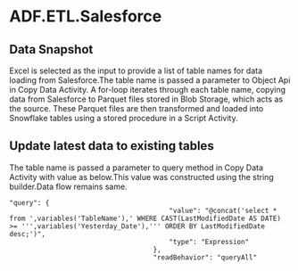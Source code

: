 # ADF.ETL.Salesforce

## Data Snapshot

Excel is selected as the input to provide a list of table names for data loading from Salesforce.The table name is passed a parameter to Object Api in Copy Data Activity. A for-loop iterates through each table name, copying data from Salesforce to Parquet files stored in Blob Storage, which acts as the source. These Parquet files are then transformed and loaded into Snowflake tables using a stored procedure in a Script Activity.

## Update latest data to existing tables

The table name is passed a parameter to query method in Copy Data Activity with value as below.This value was constructed using the string builder.Data flow remains same.

```
"query": {
										"value": "@concat('select * from ',variables('TableName'),' WHERE CAST(LastModifiedDate AS DATE) >= ''',variables('Yesterday_Date'),''' ORDER BY LastModifiedDate desc;')",
										"type": "Expression"
									},
									"readBehavior": "queryAll"
```                                    